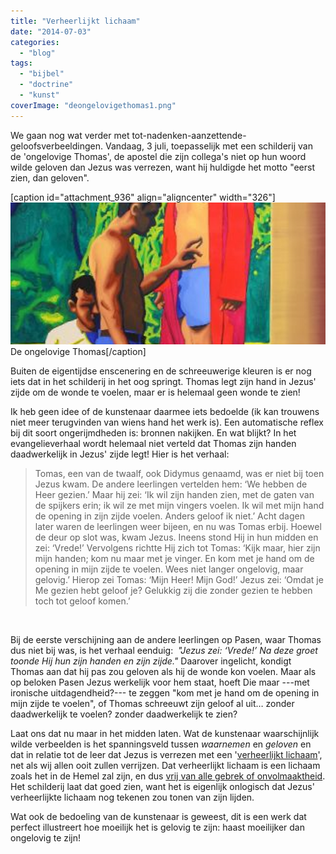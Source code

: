 ```yaml
---
title: "Verheerlijkt lichaam"
date: "2014-07-03"
categories: 
  - "blog"
tags: 
  - "bijbel"
  - "doctrine"
  - "kunst"
coverImage: "deongelovigethomas1.png"
---
```


We gaan nog wat verder met tot-nadenken-aanzettende-geloofsverbeeldingen. Vandaag, 3 juli, toepasselijk met een schilderij van de 'ongelovige Thomas', de apostel die zijn collega's niet op hun woord wilde geloven dan Jezus was verrezen, want hij huldigde het motto "eerst zien, dan geloven".

\[caption id="attachment\_936" align="aligncenter" width="326"\]![De ongelovige Thomas](images/deongelovigethomas1.png) De ongelovige Thomas\[/caption\]

Buiten de eigentijdse enscenering en de schreeuwerige kleuren is er nog iets dat in het schilderij in het oog springt. Thomas legt zijn hand in Jezus' zijde om de wonde te voelen, maar er is helemaal geen wonde te zien!

Ik heb geen idee of de kunstenaar daarmee iets bedoelde (ik kan trouwens niet meer terugvinden van wiens hand het werk is). Een automatische reflex bij dit soort ongerijmdheden is: bronnen nakijken. En wat blijkt? In het evangelieverhaal wordt helemaal niet verteld dat Thomas zijn handen daadwerkelijk in Jezus' zijde legt! Hier is het verhaal:

> Tomas, een van de twaalf, ook Didymus genaamd, was er niet bij toen Jezus kwam. De andere leerlingen vertelden hem: ‘We hebben de Heer gezien.’ Maar hij zei: ‘Ik wil zijn handen zien, met de gaten van de spijkers erin; ik wil ze met mijn vingers voelen. Ik wil met mijn hand de opening in zijn zijde voelen. Anders geloof ik niet.’ Acht dagen later waren de leerlingen weer bijeen, en nu was Tomas erbij. Hoewel de deur op slot was, kwam Jezus. Ineens stond Hij in hun midden en zei: ‘Vrede!’ Vervolgens richtte Hij zich tot Tomas: ‘Kijk maar, hier zijn mijn handen; kom nu maar met je vinger. En kom met je hand om de opening in mijn zijde te voelen. Wees niet langer ongelovig, maar gelovig.’ Hierop zei Tomas: ‘Mijn Heer! Mijn God!’ Jezus zei: ‘Omdat je Me gezien hebt geloof je? Gelukkig zij die zonder gezien te hebben toch tot geloof komen.’

 

Bij de eerste verschijning aan de andere leerlingen op Pasen, waar Thomas dus niet bij was, is het verhaal eenduig:  _"Jezus zei: ‘Vrede!’ Na deze groet toonde Hij hun zijn handen en zijn zijde."_ Daarover ingelicht, kondigt Thomas aan dat hij pas zou geloven als hij de wonde kon voelen. Maar als op beloken Pasen Jezus werkelijk voor hem staat, hoeft Die maar ---met ironische uitdagendheid?--- te zeggen "kom met je hand om de opening in mijn zijde te voelen", of Thomas schreeuwt zijn geloof al uit… zonder daadwerkelijk te voelen? zonder daadwerkelijk te zien?

Laat ons dat nu maar in het midden laten. Wat de kunstenaar waarschijnlijk wilde verbeelden is het spanningsveld tussen _waarnemen_ en _geloven_ en dat in relatie tot de leer dat Jezus is verrezen met een '[verheerlijkt lichaam](http://rkdocumenten.nl/rkdocs/index.php?mi=600&doc=1&id=1149&highlight=)', net als wij allen ooit zullen verrijzen. Dat verheerlijkt lichaam is een lichaam zoals het in de Hemel zal zijn, en dus [vrij van alle gebrek of onvolmaaktheid](https://meneergodsdienst.wordpress.com/2013/04/13/blijven-we-kinderen-in-de-hemel-als-we-vroeg-doodgaan/). Het schilderij laat dat goed zien, want het is eigenlijk onlogisch dat Jezus' verheerlijkte lichaam nog tekenen zou tonen van zijn lijden.

Wat ook de bedoeling van de kunstenaar is geweest, dit is een werk dat perfect illustreert hoe moeilijk het is gelovig te zijn: haast moeilijker dan ongelovig te zijn!

